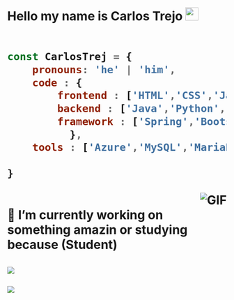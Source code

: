 


<h1>Hello my name is Carlos Trejo <img alt="wave" src="https://raw.githubusercontent.com/MartinHeinz/MartinHeinz/master/wave.gif" width="30px">
<br>

<br>

```javascript
const CarlosTrej = {
    pronouns: 'he' | 'him',
    code : {
        frontend : ['HTML','CSS','Javascript'],
        backend : ['Java','Python','C++','PHP'],
        framework : ['Spring','Bootstrap','Codeigniter']
          },
    tools : ['Azure','MySQL','MariaDB','PostgreSQL']
    
}
```

<img  align="right" alt="GIF" src="https://i.pinimg.com/originals/e4/26/70/e426702edf874b181aced1e2fa5c6cde.gif" />
    <br>
  🔭 I’m currently working on something amazin or studying because (Student)
    <br>
    <br>
<img  src="https://img.shields.io/badge/carlostrejo182@gmail.com-%23D14836.svg?&style=for-the-badge&logo=gmail&logoColor=white" href="carlostrejo182@gmail.com"> 

<a href="https://www.linkedin.com/in/carlos-gerardo-trejo-bringas-628b68183/"><img  align="center" src="https://img.shields.io/badge/Carlos Trejo Bringas-%230077B5.svg?&style=for-the-badge&logo=linkedin&logoColor=white" ></a>
    

